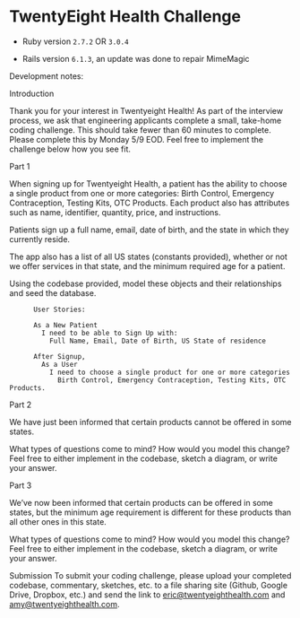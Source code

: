 # TwentyEight Health Challenge

* Ruby version `2.7.2` OR `3.0.4`

* Rails version `6.1.3`, an update was done to repair MimeMagic

Development notes:

Introduction

Thank you for your interest in Twentyeight Health!  As part of the interview process,
we ask that engineering applicants complete a small, take-home coding challenge.
This should take fewer than 60 minutes to complete. Please complete this by Monday 5/9 EOD.
Feel free to implement the challenge below how you see fit.


Part 1

When signing up for Twentyeight Health, a patient has the ability to choose a single
product from one or more categories:  Birth Control, Emergency Contraception, Testing
Kits, OTC Products.  Each product also has attributes such as name, identifier, quantity,
price, and instructions.

Patients sign up a full name, email, date of birth, and the state in which they currently reside.

The app also has a list of all US states (constants provided), whether or not we offer services
in that state, and the minimum required age for a patient.

Using the codebase provided, model these objects and their relationships and seed the database.

          User Stories:

          As a New Patient
            I need to be able to Sign Up with:
              Full Name, Email, Date of Birth, US State of residence

          After Signup,
            As a User
              I need to choose a single product for one or more categories
                Birth Control, Emergency Contraception, Testing Kits, OTC Products.



Part 2

We have just been informed that certain products cannot be offered in some states.

What types of questions come to mind?  How would you model this change?  Feel free to
either implement in the codebase, sketch a diagram, or write your answer.


Part 3

We’ve now been informed that certain products can be offered in some states, but the
minimum age requirement is different for these products than all other ones in this state.

What types of questions come to mind?  How would you model this change?  Feel free to
either implement in the codebase, sketch a diagram, or write your answer.


Submission
To submit your coding challenge, please upload your completed codebase, commentary,
sketches, etc. to a file sharing site (Github, Google Drive, Dropbox, etc.) and send
the link to eric@twentyeighthealth.com and amy@twentyeighthealth.com.

